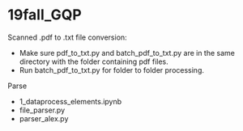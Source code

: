 # 19fall_GQP

Scanned .pdf to .txt file conversion:
- Make sure pdf_to_txt.py and batch_pdf_to_txt.py are in the same directory with the folder containing pdf files.
- Run batch_pdf_to_txt.py for folder to folder processing.


Parse
- 1_dataprocess_elements.ipynb
- file_parser.py
- parser_alex.py
